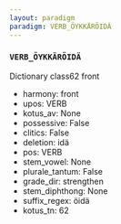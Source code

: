 ```yaml
---
layout: paradigm
paradigm: VERB_ÖYKKÄRÖIDÄ
---
```

### ` VERB_ÖYKKÄRÖIDÄ `

Dictionary class62 front
* harmony: front
* upos: VERB
* kotus_av: None
* possessive: False
* clitics: False
* deletion: idä
* pos: VERB
* stem_vowel: None
* plurale_tantum: False
* grade_dir: strengthen
* stem_diphthong: None
* suffix_regex: öidä
* kotus_tn: 62
